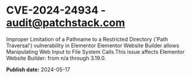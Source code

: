 # CVE-2024-24934 - audit@patchstack.com

Improper Limitation of a Pathname to a Restricted Directory ('Path Traversal') vulnerability in Elementor Elementor Website Builder allows Manipulating Web Input to File System Calls.This issue affects Elementor Website Builder: from n/a through 3.19.0.

**Publish date:** 2024-05-17

